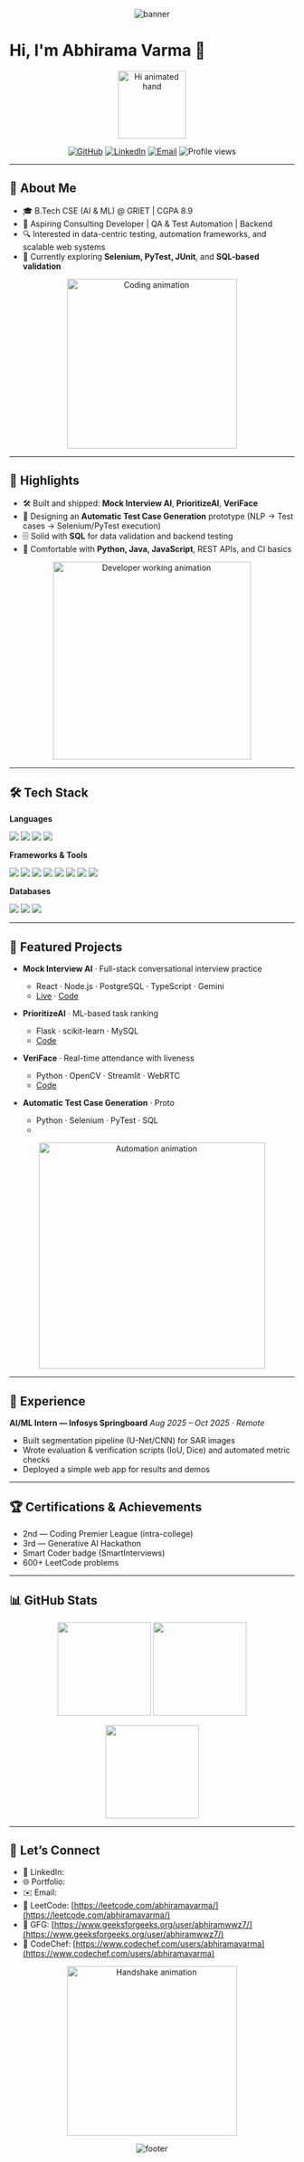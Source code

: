 <p align="center">
  <img src="https://capsule-render.vercel.app/api?type=waving&color=0:0f0c29,50:302b63,100:24243e&height=200&section=header&text=Abhirama%20Varma%20&fontSize=45&fontColor=ffffff&animation=fadeIn&fontAlignY=35" alt="banner" />
</p>

# Hi, I'm Abhirama Varma 👋

<p align="center">
  <img src="https://media.giphy.com/media/hvRJCLFzcasrR4ia7z/giphy.gif" width="120px" alt="Hi animated hand"/>
</p>

<p align="center">
  <a href="https://github.com/abhiramavarma"><img src="https://img.shields.io/badge/GitHub-Profile-181717?logo=github&logoColor=white" alt="GitHub"></a>
  <a href="https://www.linkedin.com/in/<!-- TODO: your-linkedin -->"><img src="https://img.shields.io/badge/LinkedIn-Connect-0A66C2?logo=linkedin&logoColor=white" alt="LinkedIn"></a>
  <a href="mailto:<!-- TODO: your-email -->"><img src="https://img.shields.io/badge/Email-Contact-informational?logo=gmail" alt="Email"></a>
  <img src="https://komarev.com/ghpvc/?username=abhiramavarma&style=flat&color=blue" alt="Profile views"/>
</p>

---

## 🚀 About Me

* 🎓 B.Tech CSE (AI & ML) @ GRIET | CGPA 8.9
* 💼 Aspiring Consulting Developer | QA & Test Automation | Backend
* 🔍 Interested in data-centric testing, automation frameworks, and scalable web systems
* 🧪 Currently exploring **Selenium, PyTest, JUnit**, and **SQL-based validation**

<p align="center">
  <img src="https://media.giphy.com/media/Y4bzv6DYbYzy8jDnoW/giphy.gif" width="300" alt="Coding animation"/>
</p>

---

## 🔑 Highlights

* 🛠 Built and shipped: **Mock Interview AI**, **PrioritizeAI**, **VeriFace**
* 🧪 Designing an **Automatic Test Case Generation** prototype (NLP → Test cases → Selenium/PyTest execution)
* 🗄 Solid with **SQL** for data validation and backend testing
* 🧰 Comfortable with **Python, Java, JavaScript**, REST APIs, and CI basics

<p align="center">
  <img src="https://media.giphy.com/media/qgQUggAC3Pfv687qPC/giphy.gif" width="350" alt="Developer working animation"/>
</p>

---

## 🛠 Tech Stack

**Languages**

<p>
  <img src="https://img.shields.io/badge/Python-3776AB?logo=python&logoColor=white" />
  <img src="https://img.shields.io/badge/Java-007396?logo=java&logoColor=white" />
  <img src="https://img.shields.io/badge/JavaScript-F7DF1E?logo=javascript&logoColor=black" />
  <img src="https://img.shields.io/badge/SQL-025E8C?logo=postgresql&logoColor=white" />
</p>

**Frameworks & Tools**

<p>
  <img src="https://img.shields.io/badge/Flask-000000?logo=flask&logoColor=white" />
  <img src="https://img.shields.io/badge/React-20232A?logo=react&logoColor=61DAFB" />
  <img src="https://img.shields.io/badge/Node.js-339933?logo=nodedotjs&logoColor=white" />
  <img src="https://img.shields.io/badge/Selenium-43B02A?logo=selenium&logoColor=white" />
  <img src="https://img.shields.io/badge/PyTest-0A9EDC?logo=pytest&logoColor=white" />
  <img src="https://img.shields.io/badge/JUnit-25A162?logo=java&logoColor=white" />
  <img src="https://img.shields.io/badge/Git-F05032?logo=git&logoColor=white" />
  <img src="https://img.shields.io/badge/Docker-2496ED?logo=docker&logoColor=white" />
</p>

**Databases**

<p>
  <img src="https://img.shields.io/badge/MySQL-4479A1?logo=mysql&logoColor=white" />
  <img src="https://img.shields.io/badge/PostgreSQL-4169E1?logo=postgresql&logoColor=white" />
  <img src="https://img.shields.io/badge/MongoDB-47A248?logo=mongodb&logoColor=white" />
</p>

---

## 🌟 Featured Projects

* **Mock Interview AI** · Full-stack conversational interview practice

  * React · Node.js · PostgreSQL · TypeScript · Gemini
  * [Live](https://mock-interview-ai.vercel.app/) · [Code](https://github.com/abhiramavarma/mock-interview-ai)

* **PrioritizeAI** · ML-based task ranking

  * Flask · scikit-learn · MySQL
  * [Code](https://github.com/abhiramavarma/prioritize-ai)

* **VeriFace** · Real-time attendance with liveness

  * Python · OpenCV · Streamlit · WebRTC
  * [Code](https://github.com/abhiramavarma/VeriFace)

* **Automatic Test Case Generation** · Proto

  * Python · Selenium · PyTest · SQL
  * <!-- TODO: add repo link when ready -->

<p align="center">
  <img src="https://media.giphy.com/media/ZVik7pBtu9dNS/giphy.gif" width="400" alt="Automation animation"/>
</p>

---

## 💼 Experience

**AI/ML Intern — Infosys Springboard**
*Aug 2025 – Oct 2025 · Remote*

* Built segmentation pipeline (U-Net/CNN) for SAR images
* Wrote evaluation & verification scripts (IoU, Dice) and automated metric checks
* Deployed a simple web app for results and demos

---

## 🏆 Certifications & Achievements

* 2nd — Coding Premier League (intra-college)
* 3rd — Generative AI Hackathon
* Smart Coder badge (SmartInterviews)
* 600+ LeetCode problems

---

## 📊 GitHub Stats

<p align="center">
  <img src="https://github-readme-stats.vercel.app/api?username=abhiramavarma&show_icons=true&rank_icon=github&theme=tokyonight" height="165" />
  <img src="https://github-readme-stats.vercel.app/api/top-langs/?username=abhiramavarma&layout=compact&theme=tokyonight" height="165" />
</p>

<p align="center">
  <img src="https://streak-stats.demolab.com/?user=abhiramavarma&theme=tokyonight" height="165" />
</p>

---

## 🤝 Let’s Connect

* 💼 LinkedIn: <!-- TODO: link -->
* 🌐 Portfolio: <!-- TODO: link -->
* ✉️ Email: <!-- TODO: email -->
* 🧩 LeetCode: [https://leetcode.com/abhiramavarma/](https://leetcode.com/abhiramavarma/)
* 🧠 GFG: [https://www.geeksforgeeks.org/user/abhiramwwz7/](https://www.geeksforgeeks.org/user/abhiramwwz7/)
* 🧪 CodeChef: [https://www.codechef.com/users/abhiramavarma](https://www.codechef.com/users/abhiramavarma)

<p align="center">
  <img src="https://media.giphy.com/media/26BRuo6sLetdllPAQ/giphy.gif" width="300" alt="Handshake animation"/>
</p>

<p align="center">
  <img src="https://capsule-render.vercel.app/api?type=waving&color=0:0f0c29,50:302b63,100:24243e&height=100&section=footer" alt="footer" />
</p>
